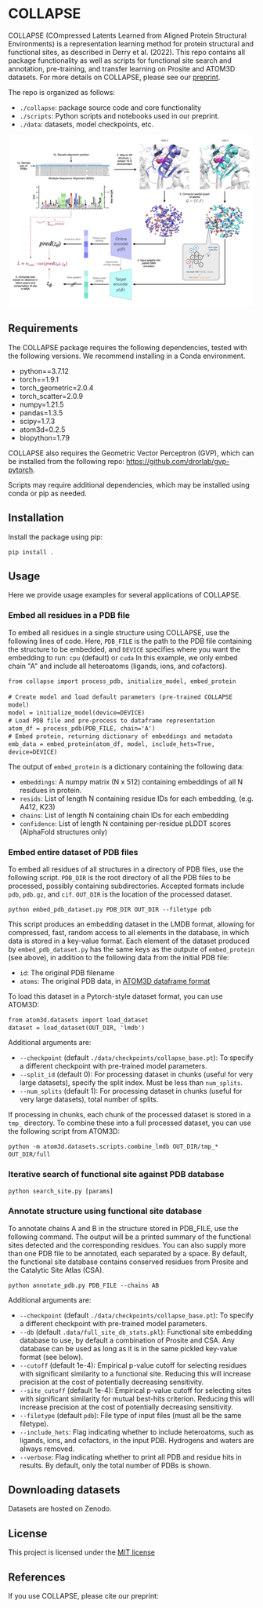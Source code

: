 # COLLAPSE
COLLAPSE (COmpressed Latents Learned from Aligned Protein Structural Environments) is a representation learning method for protein structural and functional sites, as described in Derry et al. (2022). This repo contains all package functionality as well as scripts for functional site search and annotation, pre-training, and transfer learning on Prosite and ATOM3D datasets. For more details on COLLAPSE, please see our [preprint]().

The repo is organized as follows:

  - `./collapse`: package source code and core functionality
  - `./scripts`: Python scripts and notebooks used in our preprint.
  - `./data`: datasets, model checkpoints, etc.

<p align="center"><img src="collapse_schematic.png" width="500"></p>

## Requirements

The COLLAPSE package requires the following dependencies, tested with the following versions. We recommend installing in a Conda environment.
- python==3.7.12
- torch==1.9.1
- torch_geometric=2.0.4
- torch_scatter=2.0.9
- numpy=1.21.5
- pandas=1.3.5
- scipy=1.7.3
- atom3d=0.2.5
- biopython=1.79

COLLAPSE also requires the Geometric Vector Perceptron (GVP), which can be installed from the following repo: https://github.com/drorlab/gvp-pytorch.

Scripts may require additional dependencies, which may be installed using conda or pip as needed.


## Installation

Install the package using pip:

```
pip install .
```


## Usage

Here we provide usage examples for several applications of COLLAPSE.

### Embed all residues in a PDB file

To embed all residues in a single structure using COLLAPSE, use the following lines of code. 
Here, `PDB_FILE` is the path to the PDB file containing the structure to be embedded, and `DEVICE` specifies where you want the embedding to run: `cpu` (default) or `cuda`
In this example, we only embed chain "A" and include all heteroatoms (ligands, ions, and cofactors).

```
from collapse import process_pdb, initialize_model, embed_protein

# Create model and load default parameters (pre-trained COLLAPSE model)
model = initialize_model(device=DEVICE)
# Load PDB file and pre-process to dataframe representation
atom_df = process_pdb(PDB_FILE, chain='A')
# Embed protein, returning dictionary of embeddings and metadata
emb_data = embed_protein(atom_df, model, include_hets=True, device=DEVICE)
```

The output of `embed_protein` is a dictionary containing the following data:
- `embeddings`: A numpy matrix (N x 512) containing embeddings of all N residues in protein.
- `resids`: List of length N containing residue IDs for each embedding, (e.g. A412, K23)
- `chains`: List of length N containing chain IDs for each embedding
- `confidence`: List of length N containing per-residue pLDDT scores (AlphaFold structures only)

### Embed entire dataset of PDB files

To embed all residues of all structures in a directory of PDB files, use the following script. 
`PDB_DIR` is the root directory of all the PDB files to be processed, possibly containing subdirectories. Accepted formats include `pdb`,  `pdb.gz`, and `cif`.
`OUT_DIR` is the location of the processed dataset.

```
python embed_pdb_dataset.py PDB_DIR OUT_DIR --filetype pdb
```

This script produces an embedding dataset in the LMDB format, allowing for compressed, fast, random access to all elements in the database, in which data is stored in a key-value format. Each element of the dataset produced by `embed_pdb_dataset.py` has the same keys as the outpute of `embed_protein` (see above), in addition to the following data from the initial PDB file:
  - `id`: The original PDB filename
  - `atoms`: The original PDB data, in [ATOM3D dataframe format](https://atom3d.readthedocs.io/en/latest/data_formats.html#the-atoms-dataframe)

To load this dataset in a Pytorch-style dataset format, you can use ATOM3D:

```
from atom3d.datasets import load_dataset
dataset = load_dataset(OUT_DIR, 'lmdb')
```

Additional arguments are:
- `--checkpoint` (default `./data/checkpoints/collapse_base.pt`): To specify a different checkpoint with pre-trained model parameters.
- `--split_id` (default 0): For processing dataset in chunks (useful for very large datasets), specify the split index. Must be less than `num_splits`.
- `--num_splits` (default 1): For processing dataset in chunks (useful for very large datasets), total number of splits.

If processing in chunks, each chunk of the processed dataset is stored in a `tmp_` directory. To combine these into a full processed dataset, you can use the following script from ATOM3D:

```
python -m atom3d.datasets.scripts.combine_lmdb OUT_DIR/tmp_* OUT_DIR/full
```

### Iterative search of functional site against PDB database

```
python search_site.py [params]
```

### Annotate structure using functional site database


To annotate chains A and B in the structure stored in PDB_FILE, use the following command. The output will be a printed summary of the functional sites detected and the corresponding residues. You can also supply more than one PDB file to be annotated, each separated by a space. By default, the functional site database contains conserved residues from Prosite and the Catalytic Site Atlas (CSA).

```
python annotate_pdb.py PDB_FILE --chains AB
```

Additional arguments are:
- `--checkpoint` (default `./data/checkpoints/collapse_base.pt`): To specify a different checkpoint with pre-trained model parameters.
- `--db` (default `.data/full_site_db_stats.pkl`): Functional site embedding database to use, by default a combination of Prosite and CSA. Any database can be used as long as it is in the same pickled key-value format (see below).
- `--cutoff` (default 1e-4): Empirical p-value cutoff for selecting residues with significant similarity to a functional site. Reducing this will increase precision at the cost of potentially decreasing sensitivity.
- `--site_cutoff` (default 1e-4): Empirical p-value cutoff for selecting sites with significant similarity for mutual best-hits criterion. Reducing this will increase precision at the cost of potentially decreasing sensitivity.
- `--filetype` (default `pdb`): File type of input files (must all be the same filetype).
- `--include_hets`: Flag indicating whether to include heteroatoms, such as ligands, ions, and cofactors, in the input PDB. Hydrogens and waters are always removed.
- `--verbose`: Flag indicating whether to print all PDB and residue hits in results. By default, only the total number of PDBs is shown.

## Downloading datasets

Datasets are hosted on Zenodo. 

## License

This project is licensed under the [MIT license](LICENSE)

## References

If you use COLLAPSE, please cite our preprint:

> 